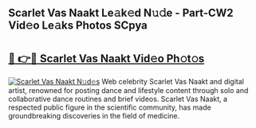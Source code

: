 ## Scarlet Vas Naakt Le𝚊k𝚎d N𝚞𝚍e - Part-CW2 Vid𝚎o Le𝚊ks Photos SCpya

# <h2><a href="http://fb9wal.evod.top/?m=Scarlet+Vas+Naakt">🔗 👉🔴 Scarlet Vas Naakt Vid𝚎o Ph𝚘t𝚘s</a></h2>

[![Scarlet Vas Naakt N𝚞d𝚎s](https://i.imgur.com/8V9OHl7.gif)](http://fb9wal.evod.top/?m=Scarlet+Vas+Naakt)
Web celebrity Scarlet Vas Naakt and digital artist, renowned for posting dance and lifestyle content through solo and collaborative dance routines and brief videos. Scarlet Vas Naakt, a respected public figure in the scientific community, has made groundbreaking discoveries in the field of medicine. 
